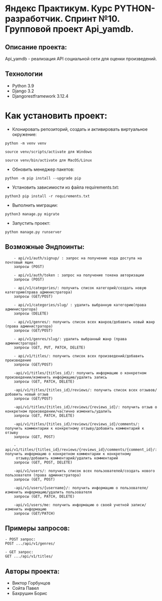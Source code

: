 # Яндекс Практикум. Курс PYTHON-разработчик. Спринт №10. Групповой проект Api_yamdb.

## Описание проекта:

Api_yamdb - реализация API социальной сети для оценки произведений.

## Технологии

- Python 3.9
- Django 3.2
- Djangorestframework 3.12.4

# Как установить проект:

- Клонировать репозиторий, создать и активировать виртуальное окружение:

```
python -m venv venv
```

```
source venv/scripts/activate для Windows
```
```
source venv/bin/activate для MacOS/Linux
```

- Обновить менеджер пакетов:

```
python -m pip install --upgrade pip
```

- Установить зависимости из файла requirements.txt:

```
python3 pip install -r requirements.txt
```

- Выполнить миграции:

```
python3 manage.py migrate
```

- Запустить проект:

```
python manage.py runserver
```

## Возможные Эндпоинты:

```
    - api/v1/auth/signup/ : запрос на получение кода доступа на почтовый ящик
    запросы (POST)

    - api/v1/auth/token : запрос на получение токена авторизации
    запросы (POST)

    - api/v1/categories/: получить список категорий/создать новую категорию(права администратора)
    запросы (GET/POST)

    - api/v1/categories/slug/ : удалить выбранную категорию(права администратора)
    запросы (DELETE)

    - api/v1/genres/: получить список всех жанров/добавить новый жанр (права администратора)
    запросы (GET/POST)
    
    - api/v1/genres/slug/: удалить выбранный жанр (права администратора)
    запросы (GET, PUT, PATCH, DELETE)

    - api/v1/titles/: получить список всех произведений/добавить произведение
    запросы (GET/POST)

    -api/v1/titles/{titles_id}/: получить информацию о конкретном произведении/изменить информацию/удалить запись
    запросы (GET, PATCH, DELETE)

    -api/v1/titles/{titles_id}/reviews/: получить список всех отзывов/добавить новый отзыв
    запросы (GET/POST)

    -api/v1/titles/{titles_id}/reviews/{reviews_id}/: получить отзыв о конкретном произведении/частично изменить/удалить
    запросы (GET, PATCH, DELETE)

    -api/v1/titles/{titles_id}/reviews/{reviews_id}/comments/: получить комментарии к конкретному отзыву/добавить комментарий к отзыву
    запросы (GET, POST)

    -api/v1/titles/{titles_id}/reviews/{reviews_id}/comments/{comment_id}/: получить информацию о конкретном комментарии к конкретному 
     отзыву/добавить комментарий/удалить комментарий
    запросы (GET, POST, DELETE)

    -api/v1/users/: получить список всех пользователей/создать нового пользователя (права администратора)
    запросы (GET, POST)

    -api/v1/users/{username}/: получить информацию о пользователе/изменить информацию/удалить пользователя
    запросы (GET, PATCH, DELETE)

    -api/v1/users/me: получить информацию о своей учетной записи/изменить информацию
    запросы (GET/PATCH)

```
## Примеры запросов:

```
- POST запрос:
POST .../api/v1/genres/
```

```
- GET запрос:
GET .../api/v1/titles/
```

## Авторы проекта:
- Виктор Горбунцов
- Сойта Павел
- Бахрушин Борис

